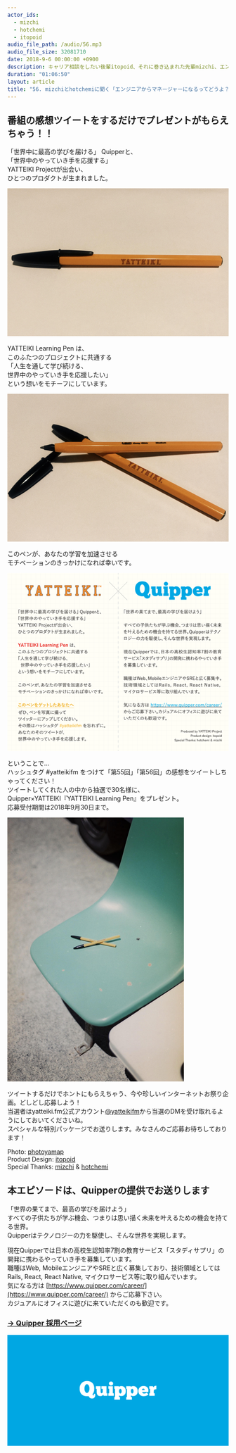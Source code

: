 ```yaml
---
actor_ids:
  - mizchi
  - hotchemi
  - itopoid
audio_file_path: /audio/56.mp3
audio_file_size: 32081710
date: 2018-9-6 00:00:00 +0900
description: キャリア相談をしたい後輩itopoid、それに巻き込まれた先輩mizchi、エンジニアからマネジメント側に片足を踏み見れた2人目の先輩hotchemiが、エンジニアとマネージャーのキャリアについて話しました。ゲーム業界からウェブ系ベンチャー、そして現在フリーランスで活躍するmizchi。SEからウェブ系に転職し、エンジニアリングの傍らマネジメント業務もこなすhotchemi。メーカーに新卒入社し先月勢いで退職したitopoid。以上3人でお送りします。
duration: "01:06:50"
layout: article
title: "56. mizchiとhotchemiに聞く「エンジニアからマネージャーになるってどうよ？」【提供:Quipper】"
---
```


## 番組の感想ツイートをするだけでプレゼントがもらえちゃう！！

「世界中に最高の学びを届ける」 Quipperと、  
「世界中のやっていき手を応援する」  
YATTEIKI Projectが出会い、  
ひとつのプロダクトが生まれました。  

![YATTEIKILearningPen](/images/slideshows/56/pen1.png )

YATTEIKI Learning Pen は、  
このふたつのプロジェクトに共通する  
「人生を通して学び続ける、  
  世界中のやっていき手を応援したい」  
という想いをモチーフにしています。  

![YATTEIKILearningPen](/images/slideshows/56/pen2.png )

このペンが、あなたの学習を加速させる  
モチベーションのきっかけになれば幸いです。  

![YATTEIKILearningPen](/images/slideshows/56/pen3.png )

ということで…  
ハッシュタグ #yatteikifm をつけて「第55回」「第56回」の感想をツイートしちゃってください！   
ツイートしてくれた人の中から抽選で30名様に、  
Quipper×YATTEIKI『YATTEIKI Learning Pen』をプレゼント。  
応募受付期間は2018年9月30日まで。  

![YATTEIKILEARNINGPEN](/images/slideshows/56/pen4.png )

ツイートするだけでホントにもらえちゃう、今や珍しいインターネットお祭り企画。どしどし応募しよう！  
当選者はyatteiki.fm公式アカウント[@yatteikifm](https://twitter.com/yatteikifm)から当選のDMを受け取れるようにしておいてくださいね。  
スペシャルな特別パッケージでお送りします。みなさんのご応募お待ちしております！  

Photo: [photoyamap](https://www.instagram.com/photoyamap/)  
Product Design: [itopoid](https://twitter.com/itopoid)  
Special Thanks: [mizchi](https://twitter.com/mizchi) & [hotchemi](https://twitter.com/hotchemi)  


## 本エピソードは、Quipperの提供でお送りします

「世界の果てまで、最高の学びを届けよう」  
すべての子供たちが学ぶ機会、つまりは思い描く未来を叶えるための機会を持てる世界。  
Quipperはテクノロジーの力を駆使し、そんな世界を実現します。  

現在Quipperでは日本の高校生認知率7割の教育サービス「スタディサプリ」の開発に携わるやっていき手を募集しています。  
職種はWeb, MobileエンジニアやSREと広く募集しており、技術領域としてはRails, React, React Native, マイクロサービス等に取り組んでいます。  
気になる方は [https://www.quipper.com/career/](https://www.quipper.com/career/) からご応募下さい。  
カジュアルにオフィスに遊びに来ていただくのも歓迎です。
### [→ Quipper 採用ページ](https://www.quipper.com/career/)

![Quipper](/images/slideshows/55/Logo_Quipper_600300.png )
